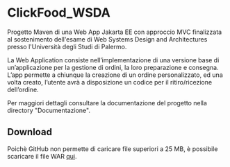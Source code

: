 # ClickFood_WSDA
Progetto Maven di una Web App Jakarta EE con approccio MVC finalizzata al sostenimento dell'esame di Web Systems Design and Architectures presso l'Università degli Studi di Palermo. 

La Web Application consiste nell’implementazione di una versione base di un’applicazione per la gestione di ordini, la loro preparazione e consegna. L’app permette a chiunque la creazione di un ordine personalizzato, ed una volta creato, l’utente avrà a disposizione un codice per il ritiro/ricezione dell’ordine.

Per maggiori dettagli consultare la documentazione del progetto nella directory "Documentazione".

## Download 
Poichè GitHub non permette di caricare file superiori a 25 MB, è possibile scaricare il file WAR [qui](https://unipa-my.sharepoint.com/:u:/g/personal/ilenia_munfuletto_you_unipa_it/EcrXidEOcahCpw6kD20yqWQBbW3je_Hy2BjBu8ZKK-aPrQ?e=TNe1hn).
